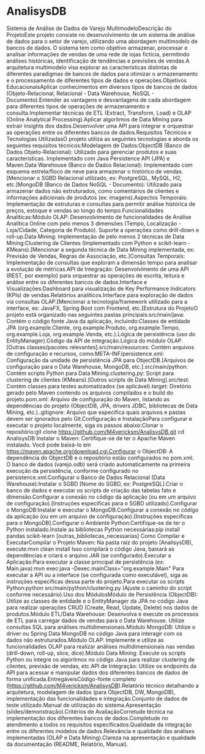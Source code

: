 # AnalisysDB
Sistema de Análise de Dados de Varejo MultimodeloDescrição do ProjetoEste projeto consiste no desenvolvimento de um sistema de análise de dados para o setor de varejo, utilizando uma abordagem multimodelo de bancos de dados. O sistema tem como objetivo armazenar, processar e analisar informações de vendas de uma rede de lojas fictícia, permitindo análises históricas, identificação de tendências e previsões de vendas.A arquitetura multimodelo visa explorar as características distintas de diferentes paradigmas de bancos de dados para otimizar o armazenamento e o processamento de diferentes tipos de dados e operações.Objetivos EducacionaisAplicar conhecimentos em diversos tipos de bancos de dados (Objeto-Relacional, Relacional - Data Warehouse, NoSQL - Documento).Entender as vantagens e desvantagens de cada abordagem para diferentes tipos de operações de armazenamento e consulta.Implementar técnicas de ETL (Extract, Transform, Load) e OLAP (Online Analytical Processing).Aplicar algoritmos de Data Mining para extrair insights dos dados.Desenvolver uma API para integrar e orquestrar as operações entre os diferentes bancos de dados.Requisitos Técnicos e Tecnologias UtilizadasO projeto utiliza as seguintes tecnologias e aborda os seguintes requisitos técnicos:Modelagem de Dados:ObjectDB (Banco de Dados Objeto-Relacional): Utilizado para gerenciar produtos e suas características. Implementado com Java Persistence API (JPA) e Maven.Data Warehouse (Banco de Dados Relacional): Implementado com esquema estrela/floco de neve para armazenar o histórico de vendas. [Mencionar o SGBD Relacional utilizado, ex: PostgreSQL, MySQL, H2, etc.]MongoDB (Banco de Dados NoSQL - Documento): Utilizado para armazenar dados não estruturados, como comentários de clientes e informações adicionais de produtos (ex: imagens).Aspectos Temporais: Implementação de estruturas e consultas para permitir análise histórica de preços, estoque e vendas ao longo do tempo.Funcionalidades Analíticas:Módulo OLAP: Desenvolvimento de funcionalidades de Análise Analítica Online com pelo menos 3 dimensões (Tempo, Localização - Loja/Cidade, Categoria de Produto). Suporte a operações como drill-down e roll-up.Data Mining: Implementação de pelo menos 2 técnicas de Data Mining:Clustering de Clientes (Implementado com Python e scikit-learn - KMeans).[Mencionar a segunda técnica de Data Mining implementada, ex: Previsão de Vendas, Regras de Associação, etc.]Consultas Temporais: Implementação de consultas que exploram a dimensão tempo para analisar a evolução de métricas.API de Integração: Desenvolvimento de uma API (REST, por exemplo) para orquestrar as operações de escrita, leitura e análise entre os diferentes bancos de dados.Interface e Visualizações:Dashboard para visualização de Key Performance Indicators (KPIs) de vendas.Relatórios analíticos.Interface para exploração de dados via consultas OLAP.[Mencionar a tecnologia/framework utilizado para a interface, ex: JavaFX, Spring Boot com Frontend, etc.]Estrutura do ProjetoO projeto está organizado nas seguintes pastas principais:src/main/java: Contém o código fonte Java da aplicação, incluindo:Classes de entidade JPA (org.example.Cliente, org.example.Produto, org.example.Tempo, org.example.Loja, org.example.Venda, etc.).Lógica de persistência (uso do EntityManager).Código da API de integração.Lógica do módulo OLAP.[Outras classes/pacotes relevantes].src/main/resources: Contém arquivos de configuração e recursos, como:META-INF/persistence.xml: Configuração da unidade de persistência JPA para ObjectDB.[Arquivos de configuração para o Data Warehouse, MongoDB, etc.].src/main/python: Contém scripts Python para Data Mining.clustering.py: Script para clustering de clientes (KMeans).[Outros scripts de Data Mining].src/test: Contém classes para testes automatizados (se aplicável).target: Diretório gerado pelo Maven contendo os arquivos compilados e o build do projeto.pom.xml: Arquivo de configuração do Maven, listando as dependências do projeto (ObjectDB, JPA, drivers JDBC, bibliotecas de Data Mining, etc.)..gitignore: Arquivo que especifica quais arquivos e pastas devem ser ignorados pelo Git.Configuração e InstalaçãoPara configurar e executar o projeto localmente, siga os passos abaixo:Clonar o repositório:git clone https://github.com/M4vericksm/AnalisysDB.git
cd AnalisysDB
Instalar o Maven: Certifique-se de ter o Apache Maven instalado. Você pode baixá-lo em https://maven.apache.org/download.cgi.Configurar o ObjectDB: A dependência do ObjectDB e o repositório estão configurados no pom.xml. O banco de dados (varejo.odb) será criado automaticamente na primeira execução da persistência, conforme configurado no persistence.xml.Configurar o Banco de Dados Relacional (Data Warehouse):Instalar o SGBD [Nome do SGBD, ex: PostgreSQL].Criar o banco de dados e executar os scripts de criação das tabelas fato e dimensão.Configurar a conexão no código da aplicação (ou em um arquivo de configuração).[Instruções específicas para o SGBD utilizado].Configurar o MongoDB:Instalar e executar o MongoDB.Configurar a conexão no código da aplicação (ou em um arquivo de configuração).[Instruções específicas para o MongoDB].Configurar o Ambiente Python:Certifique-se de ter o Python instalado.Instale as bibliotecas Python necessárias:pip install pandas scikit-learn [outras_bibliotecas_necessarias]
Como Compilar e ExecutarCompilar o Projeto Maven: Na pasta raiz do projeto (AnalisysDB), execute:mvn clean install
Isso compilará o código Java, baixará as dependências e criará o arquivo JAR (se configurado).Executar a Aplicação:Para executar a classe principal de persistência (ex: Main.java):mvn exec:java -Dexec.mainClass="org.example.Main"
Para executar a API ou a interface (se configurada como executável), siga as instruções específicas dessa parte do projeto.Para executar os scripts Python:python src/main/python/clustering.py
(Ajuste o caminho do script conforme necessário).Uso dos MódulosMódulo de Persistência (ObjectDB): Utilize as classes de entidade e o EntityManager da JPA no código Java para realizar operações CRUD (Create, Read, Update, Delete) nos dados de produtos.Módulo ETL/Data Warehouse: Desenvolva e execute os processos de ETL para carregar dados de vendas para o Data Warehouse. Utilize consultas SQL para análises multidimensionais.Módulo MongoDB: Utilize o driver ou Spring Data MongoDB no código Java para interagir com os dados não estruturados.Módulo OLAP: Implemente e utilize as funcionalidades OLAP para realizar análises multidimensionais nas vendas (drill-down, roll-up, slice, dice).Módulo Data Mining: Execute os scripts Python ou integre os algoritmos no código Java para realizar clustering de clientes, previsão de vendas, etc.API de Integração: Utilize os endpoints da API para acessar e manipular dados dos diferentes bancos de dados de forma unificada.EntregáveisCódigo-fonte completo (https://github.com/M4vericksm/AnalisysDB).Relatório técnico detalhando a arquitetura, modelagem de dados (para ObjectDB, DW, MongoDB), implementação das funcionalidades e integração.Conjunto de dados de teste utilizado.Manual de utilização do sistema.Apresentação (slides/demonstração).Critérios de AvaliaçãoCorretude técnica na implementação dos diferentes bancos de dados.Completude no atendimento a todos os requisitos especificados.Qualidade da integração entre os diferentes modelos de dados.Relevância e qualidade das análises implementadas (OLAP e Data Mining).Clareza na apresentação e qualidade da documentação (README, Relatório, Manual).
